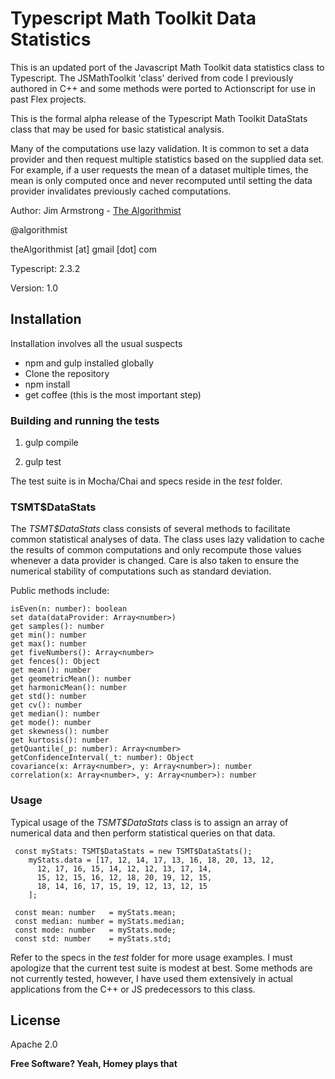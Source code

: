 # Typescript Math Toolkit Data Statistics

This is an updated port of the Javascript Math Toolkit data statistics class to Typescript.  The JSMathToolkit 'class' derived from code I previously authored in C++ and some methods were ported to Actionscript for use in past Flex projects.

This is the formal alpha release of the Typescript Math Toolkit DataStats class that may be used for basic statistical analysis.

Many of the computations use lazy validation.  It is common to set a data provider and then request multiple statistics based on the supplied data set.  For example, if a user requests the mean of a dataset multiple times, the mean is only computed once and never recomputed until setting the data provider invalidates previously cached computations.

Author:  Jim Armstrong - [The Algorithmist]

@algorithmist

theAlgorithmist [at] gmail [dot] com

Typescript: 2.3.2

Version: 1.0


## Installation

Installation involves all the usual suspects

  - npm and gulp installed globally
  - Clone the repository
  - npm install
  - get coffee (this is the most important step)


### Building and running the tests

1. gulp compile

2. gulp test

The test suite is in Mocha/Chai and specs reside in the _test_ folder.


### TSMT$DataStats

The _TSMT$DataStats_ class consists of several methods to facilitate common statistical analyses of data.  The class uses lazy validation to cache the results of common computations and only recompute those values whenever a data provider is changed.  Care is also taken to ensure the numerical stability of computations such as standard deviation.

Public methods include:


```
isEven(n: number): boolean
set data(dataProvider: Array<number>)
get samples(): number
get min(): number
get max(): number
get fiveNumbers(): Array<number>
get fences(): Object
get mean(): number
get geometricMean(): number
get harmonicMean(): number
get std(): number
get cv(): number
get median(): number
get mode(): number
get skewness(): number
get kurtosis(): number
getQuantile(_p: number): Array<number>
getConfidenceInterval(_t: number): Object
covariance(x: Array<number>, y: Array<number>): number
correlation(x: Array<number>, y: Array<number>): number

```

### Usage

Typical usage of the _TSMT$DataStats_ class is to assign an array of numerical data and then perform statistical queries on that data.


```
 const myStats: TSMT$DataStats = new TSMT$DataStats();
    myStats.data = [17, 12, 14, 17, 13, 16, 18, 20, 13, 12,
      12, 17, 16, 15, 14, 12, 12, 13, 17, 14,
      15, 12, 15, 16, 12, 18, 20, 19, 12, 15,
      18, 14, 16, 17, 15, 19, 12, 13, 12, 15
    ];

 const mean: number   = myStats.mean;
 const median: number = myStats.median;
 const mode: number   = myStats.mode;
 const std: number    = myStats.std;
```


Refer to the specs in the _test_ folder for more usage examples.  I must apologize that the current test suite is modest at best.  Some methods are not currently tested, however, I have used them extensively in actual applications from the C++ or JS predecessors to this class.


License
----

Apache 2.0

**Free Software? Yeah, Homey plays that**

[//]: # (kudos http://stackoverflow.com/questions/4823468/store-comments-in-markdown-syntax)

[The Algorithmist]: <http://algorithmist.net>


